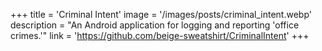 +++
title = 'Criminal Intent'
image = '/images/posts/criminal_intent.webp'
description = "An Android application for logging and reporting 'office crimes.'"
link = 'https://github.com/beige-sweatshirt/CriminalIntent'
+++
